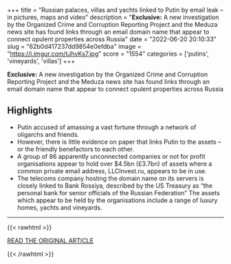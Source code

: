 +++
title = "Russian palaces, villas and yachts linked to Putin by email leak – in pictures, maps and video"
description = "<strong>Exclusive:</strong> A new investigation by the Organized Crime and Corruption Reporting Project and the Meduza news site has found links through an email domain name that appear to connect opulent properties across Russia"
date = "2022-06-20 20:10:33"
slug = "62b0d417237dd9854e0efdba"
image = "https://i.imgur.com/tJhvKs7.jpg"
score = "1554"
categories = ['putins', 'vineyards', 'villas']
+++

<strong>Exclusive:</strong> A new investigation by the Organized Crime and Corruption Reporting Project and the Meduza news site has found links through an email domain name that appear to connect opulent properties across Russia

## Highlights

- Putin accused of amassing a vast fortune through a network of oligarchs and friends.
- However, there is little evidence on paper that links Putin to the assets – or the friendly benefactors to each other.
- A group of 86 apparently unconnected companies or not for profit organisations appear to hold over $4.5bn (£3.7bn) of assets where a common private email address, LLCInvest.ru, appears to be in use.
- The telecoms company hosting the domain name on its servers is closely linked to Bank Rossiya, described by the US Treasury as “the personal bank for senior officials of the Russian Federation” The assets which appear to be held by the organisations include a range of luxury homes, yachts and vineyards.

---

{{< rawhtml >}}
  <p class="article-category">
    <a target="_blank" href="https://www.theguardian.com/world/ng-interactive/2022/jun/20/russian-palaces-villas-and-yachts-linked-to-vladimir-putin-llcinvest?CMP=Share_iOSApp_Other">READ THE ORIGINAL ARTICLE</a>
  </p>
{{< /rawhtml >}}
